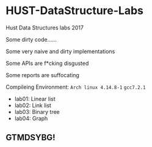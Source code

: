 # HUST-DataStructure-Labs

Hust Data Structures labs 2017

Some dirty code......

Some very naive and dirty implementations

Some APIs are f*cking disgusted

Some reports are suffocating

Compileing Environment: `Arch linux 4.14.8-1` `gcc7.2.1`

* lab01: Linear list
* lab02: Link list
* lab03: Binary tree
* lab04: Graph

## GTMDSYBG!